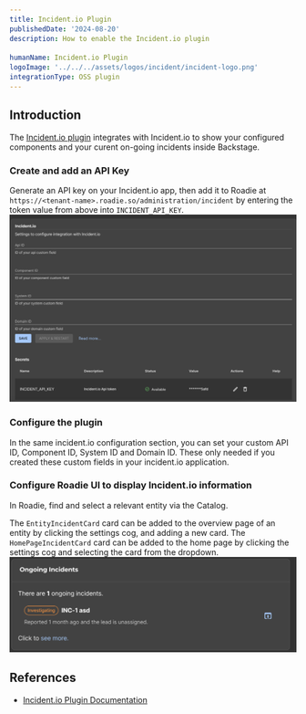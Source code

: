 ```yaml
---
title: Incident.io Plugin
publishedDate: '2024-08-20'
description: How to enable the Incident.io plugin

humanName: Incident.io Plugin
logoImage: '../../../assets/logos/incident/incident-logo.png'
integrationType: OSS plugin
---
```


## Introduction

The [Incident.io plugin](https://www.npmjs.com/package/@incident-io/backstage) integrates with Incident.io to show your configured components and your curent on-going incidents inside Backstage.

### Create and add an API Key

Generate an API key on your Incident.io app, then add it to Roadie at `https://<tenant-name>.roadie.so/administration/incident` by entering the token value from above into `INCIDENT_API_KEY`.
![incident.io configuration page](incident-config-page.png)

### Configure the plugin

In the same incident.io configuration section, you can set your custom API ID, Component ID, System ID and Domain ID. These only needed if you created these custom fields in your incident.io application.

### Configure Roadie UI to display Incident.io information

In Roadie, find and select a relevant entity via the Catalog.

The `EntityIncidentCard` card can be added to the overview page of an entity by clicking the settings cog, and adding a new card.
The `HomePageIncidentCard` card can be added to the home page by clicking the settings cog and selecting the card from the dropdown.
![Incident.io homepage card](homepage-incident-card.png)

## References

- [Incident.io Plugin Documentation](https://www.npmjs.com/package/@incident-io/backstage)
